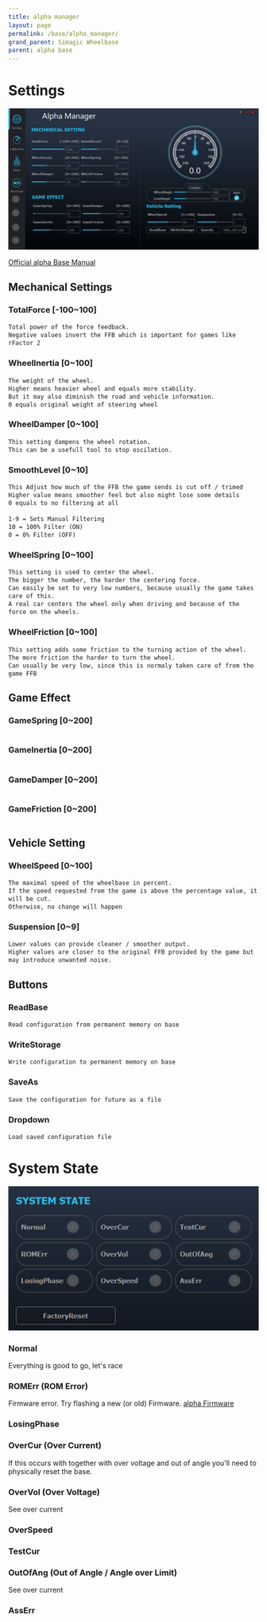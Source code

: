 ```yaml
---
title: alpha manager
layout: page
permalink: /base/alpha_manager/
grand_parent: Simagic Wheelbase
parent: alpha base
---
```

# Settings
<img src="/assets/images/alpha_manager_setting.jpg" alt="Alpha Manager"/>


<a href="/assets/pdf/Alpha_Base_Manual.pdf" target="_blank">Official alpha Base Manual<a/>

## Mechanical Settings
### TotalForce [-100~100]
```
Total power of the force feedback.
Negative values invert the FFB which is important for games like rFactor 2
```

### WheelInertia [0~100]
```
The weight of the wheel.
Higher means heavier wheel and equals more stability.
But it may also diminish the road and vehicle information.
0 equals original weight of steering wheel
```

### WheelDamper [0~100]
```
This setting dampens the wheel rotation.
This can be a usefull tool to stop oscilation.
```

### SmoothLevel [0~10]
```
This Adjust how much of the FFB the game sends is cut off / trimed
Higher value means smoother feel but also might lose some details
0 equals to no filtering at all

1-9 = Sets Manual Filtering
10 = 100% Filter (ON)
0 = 0% Filter (OFF)
```
### WheelSpring [0~100]
```
This setting is used to center the wheel.
The bigger the number, the harder the centering force.
Can easily be set to very low numbers, because usually the game takes care of this.
A real car centers the wheel only when driving and because of the force on the wheels.
```
### WheelFriction [0~100]
```
This setting adds some friction to the turning action of the wheel.
The more friction the harder to turn the wheel.
Can usually be very low, since this is normaly taken care of from the game FFB
```

## Game Effect
### GameSpring [0~200]
```
```
### GameInertia [0~200]
```
```
### GameDamper [0~200]
```
```
### GameFriction [0~200]
```
```

## Vehicle Setting
### WheelSpeed [0~100]
```
The maximal speed of the wheelbase in percent.
If the speed requested from the game is above the percentage value, it will be cut.
Otherwise, no change will happen
```
### Suspension [0~9]
```
Lower values can provide cleaner / smoother output.
Higher values are closer to the original FFB provided by the game but may introduce unwanted noise.
```

## Buttons
### ReadBase
```
Read configuration from permanent memory on base
```  
### WriteStorage
```
Write configuration to permanent memory on base
```  
### SaveAs
```
Save the configuration for future as a file
```  
### Dropdown
```
Load saved configuration file
```  


# System State

<img src="/assets/images/alpha_manager_system_state.jpg" alt="Alpha Manager System States"/>

### Normal
Everything is good to go, let's race
### ROMErr (ROM Error)
Firmware error.
Try flashing a new (or old) Firmware.
[alpha Firmware](/base/alpha_firmware/)
### LosingPhase
### OverCur (Over Current)
If this occurs with together with over voltage and out of angle you'll need to physically reset the base.
### OverVol (Over Voltage)
See over current
### OverSpeed
### TestCur
### OutOfAng (Out of Angle / Angle over Limit)
See over current
### AssErr